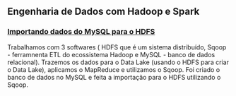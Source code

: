 ## Engenharia de Dados com Hadoop e Spark

### [Importando dados do MySQL para o HDFS](https://github.com/vpaula07/engenharia_de_dados/tree/main/sqoop)
Trabalhamos com 3 softwares ( HDFS que é um sistema distribuído, Sqoop - ferramnenta ETL do ecossistema Hadoop e MySQL - banco de dados relacional). Trazemos os dados para o Data Lake (usando o HDFS para criar o Data Lake), aplicamos o MapReduce e utilizamos o Sqoop. Foi criado o banco de dados no MySQL e feita a importação para o HDFS utilizando o Sqoop.



